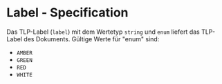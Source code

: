 # Label - Specification

Das TLP-Label (`label`) mit dem Wertetyp `string` und `enum` liefert das TLP-Label des Dokuments. Gültige Werte für "enum" sind:

* `AMBER`
* `GREEN`
* `RED`
* `WHITE`
